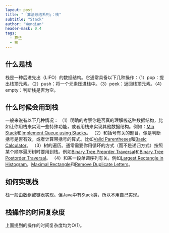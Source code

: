 ```yaml
---
layout: post
title: "「算法总结系列」：栈"
subtitle: "Stack"
author: "Wenqian"
header-mask: 0.4
tags:
  - 算法
  - 栈
---
```


## 什么是栈

栈是一种后进先出（LIFO）的数据结构。它通常具备以下几种操作：（1）pop：提出栈顶元素。（2）push：将一个元素压进栈中。（3）peek：返回栈顶元素。（4）empty：判断栈是否为空。

## 什么时候会用到栈

一般来说有以下几种情况：
（1）明确的考察你是否真的理解栈这种数据结构，比如让你用栈来实现一些特殊功能，或者用栈来实现其他数据结构。例如：[Min Stack](https://leetcode.com/problems/min-stack/#/description)和[Implement Queue using Stacks](https://leetcode.com/problems/implement-queue-using-stacks/#/description)。
（2）和括号有关的题目，像是判断括号是否有效，或者计算带括号的算式。比如[Valid Parentheses](https://leetcode.com/problems/valid-parentheses/#/description)和[Basic Calculator](https://leetcode.com/problems/basic-calculator/#/description)。
（3）树的遍历。通常需要你用循环的方式（而不是递归方式）按照某个顺序遍历树时要用到栈。例如[Binary Tree Preorder Traversal](https://leetcode.com/problems/binary-tree-preorder-traversal/#/description)和[Binary Tree Postorder Traversal](https://leetcode.com/problems/binary-tree-postorder-traversal/#/description)。
（4）和某一段单调序列有关。例如[Largest Rectangle in Histogram](https://leetcode.com/problems/largest-rectangle-in-histogram/#/description)，[Maximal Rectangle](https://leetcode.com/problems/maximal-rectangle/#/description)和[Remove Duplicate Letters](https://leetcode.com/problems/remove-duplicate-letters/#/description)。

## 如何实现栈

栈一般由数组或链表实现。但Java中有Stack类，所以不用自己实现。

## 栈操作的时间复杂度

上面提到的操作的时间复杂度均为O(1)。